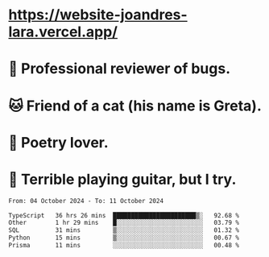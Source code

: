 # https://website-joandres-lara.vercel.app/
# 🐛 Professional reviewer of bugs.
# 🐱 Friend of a cat (his name is Greta).
# 📜 Poetry lover.
# 🎸 Terrible playing guitar, but I try.

<!--START_SECTION:waka-->

```txt
From: 04 October 2024 - To: 11 October 2024

TypeScript   36 hrs 26 mins  ███████████████████████▒░   92.68 %
Other        1 hr 29 mins    █░░░░░░░░░░░░░░░░░░░░░░░░   03.79 %
SQL          31 mins         ▒░░░░░░░░░░░░░░░░░░░░░░░░   01.32 %
Python       15 mins         ▒░░░░░░░░░░░░░░░░░░░░░░░░   00.67 %
Prisma       11 mins         ░░░░░░░░░░░░░░░░░░░░░░░░░   00.48 %
```

<!--END_SECTION:waka-->
